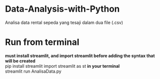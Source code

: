 # Data-Analysis-with-Python
Analisa data rental sepeda yang tesaji dalam dua file (.csv) 

# Run from terminal
**must install streamlit, and import streamlit before adding the syntax that will be created**
<br>pip install streamlit
import streamlit as st
**in your terminal**
<br>streamlit run AnalisaData.py
